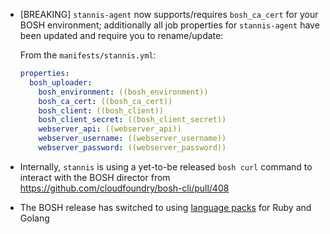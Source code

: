* [BREAKING] `stannis-agent` now supports/requires `bosh_ca_cert` for your BOSH environment; additionally all job properties for `stannis-agent` have been updated and require you to rename/update:

    From the `manifests/stannis.yml`:

    ```yaml
    properties:
      bosh_uploader:
        bosh_environment: ((bosh_environment))
        bosh_ca_cert: ((bosh_ca_cert))
        bosh_client: ((bosh_client))
        bosh_client_secret: ((bosh_client_secret))
        webserver_api: ((webserver_api))
        webserver_username: ((webserver_username))
        webserver_password: ((webserver_password))
    ```

* Internally, `stannis` is using a yet-to-be released `bosh curl` command to interact with the BOSH director from https://github.com/cloudfoundry/bosh-cli/pull/408
* The BOSH release has switched to using [language packs](https://starkandwayne.com/blog/build-bosh-releases-faster-with-language-packs/) for Ruby and Golang

